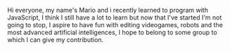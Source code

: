 Hi everyone, my name's Mario and i recently learned to program with JavaScript, 
I think I still have a lot to learn but now that I've started I'm not going to stop, 
I aspire to have fun with editing videogames, robots and the most advanced artificial intelligences, 
I hope to belong to some group to which I can give my contribution.  
